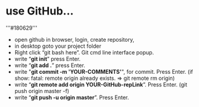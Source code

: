 # use GitHub... 
'''#180629'''

* open github in browser, login, create repository, 
* in desktop goto your project folder
* Right click “git bash here”. Git cmd line interface popup.
* write “**git init**” press Enter.
* write “**git add .**” press Enter.
* write "**git commit -m 'YOUR-COMMENTS'**", for commit. Press Enter.
    (if show: fatal: remote origin already exists. => git remote rm origin)
* write “**git remote add origin YOUR-GitHub-repLink**”. Press Enter.
    (git push origin master -f)
* write “**git push -u origin master**”. Press Enter.

